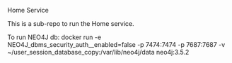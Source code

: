 Home Service

This is a sub-repo to run the Home service. 

To run NEO4J db:
docker run -e NEO4J_dbms_security_auth__enabled=false -p 7474:7474 -p 7687:7687 -v ~/user_session_database_copy:/var/lib/neo4j/data neo4j:3.5.2 

